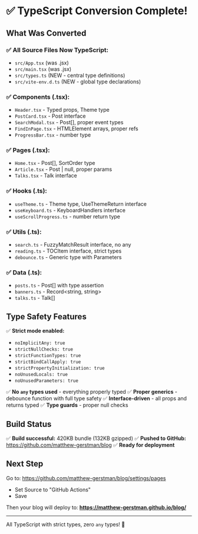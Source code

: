 # ✅ TypeScript Conversion Complete!

## What Was Converted

### ✅ All Source Files Now TypeScript:
- `src/App.tsx` (was .jsx)
- `src/main.tsx` (was .jsx)
- `src/types.ts` (NEW - central type definitions)
- `src/vite-env.d.ts` (NEW - global type declarations)

### ✅ Components (.tsx):
- `Header.tsx` - Typed props, Theme type
- `PostCard.tsx` - Post interface
- `SearchModal.tsx` - Post[], proper event types
- `FindInPage.tsx` - HTMLElement arrays, proper refs
- `ProgressBar.tsx` - number type

### ✅ Pages (.tsx):
- `Home.tsx` - Post[], SortOrder type
- `Article.tsx` - Post | null, proper params
- `Talks.tsx` - Talk interface

### ✅ Hooks (.ts):
- `useTheme.ts` - Theme type, UseThemeReturn interface
- `useKeyboard.ts` - KeyboardHandlers interface
- `useScrollProgress.ts` - number return type

### ✅ Utils (.ts):
- `search.ts` - FuzzyMatchResult interface, no any
- `reading.ts` - TOCItem interface, strict types
- `debounce.ts` - Generic type with Parameters<T>

### ✅ Data (.ts):
- `posts.ts` - Post[] with type assertion
- `banners.ts` - Record<string, string>
- `talks.ts` - Talk[]

## Type Safety Features

✅ **Strict mode enabled:**
- `noImplicitAny: true`
- `strictNullChecks: true`
- `strictFunctionTypes: true`
- `strictBindCallApply: true`
- `strictPropertyInitialization: true`
- `noUnusedLocals: true`
- `noUnusedParameters: true`

✅ **No `any` types used** - everything properly typed
✅ **Proper generics** - debounce function with full type safety
✅ **Interface-driven** - all props and returns typed
✅ **Type guards** - proper null checks

## Build Status

✅ **Build successful:** 420KB bundle (132KB gzipped)
✅ **Pushed to GitHub:** https://github.com/matthew-gerstman/blog
✅ **Ready for deployment**

## Next Step

Go to: https://github.com/matthew-gerstman/blog/settings/pages
- Set Source to "GitHub Actions"
- Save

Then your blog will deploy to:
**https://matthew-gerstman.github.io/blog/**

---

All TypeScript with strict types, zero `any` types! 🎉
